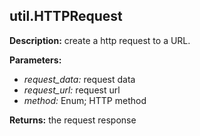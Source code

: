 ## util.HTTPRequest  
  
  
**Description:** create a http request to a URL.  
  
**Parameters:**  
  * *request\_data:* request data  
  * *request\_url:* request url  
  * *method:* Enum; HTTP method  
  
**Returns:** the request response  
